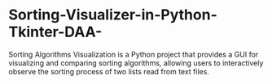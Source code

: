 # Sorting-Visualizer-in-Python-Tkinter-DAA-
Sorting Algorithms Visualization is a Python project that provides a GUI for visualizing and comparing sorting algorithms, allowing users to interactively observe the sorting process of two lists read from text files.
